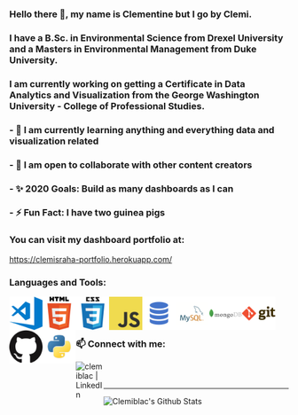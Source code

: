 <!--### Hi there 👋-->

<!--
**clemiblac/clemiblac** is a ✨ _special_ ✨ repository because its `README.md` (this file) appears on your GitHub profile.

Here are some ideas to get you started:

- 🔭 I’m currently working on ...
- 🌱 I’m currently learning ...
- 👯 I’m looking to collaborate on ...
- 🤔 I’m looking for help with ...
- 💬 Ask me about ...
- 📫 How to reach me: ...
- 😄 Pronouns: ...
- ⚡ Fun fact: ...
-->

### Hello there 👋, my name is Clementine but I go by Clemi.

### I have a B.Sc. in Environmental Science from Drexel University and a Masters in Environmental Management from Duke University.
### I am currently working on getting a Certificate in Data Analytics and Visualization from the George Washington University - College of Professional Studies.

### - 🌱 I am currently learning anything and everything data and visualization related
### - 👯 I am open to collaborate with other content creators
### - ✨ 2020 Goals: Build as many dashboards as I can
### - ⚡ Fun Fact: I have two guinea pigs

### You can visit my dashboard portfolio at: 
https://clemisraha-portfolio.herokuapp.com/

### Languages and Tools:
<img align="left" alt="Visual Studio Code" width="60px" src="https://raw.githubusercontent.com/github/explore/80688e429a7d4ef2fca1e82350fe8e3517d3494d/topics/visual-studio-code/visual-studio-code.png" />
<img align="left" alt="HTML5" width="60px" src="https://raw.githubusercontent.com/github/explore/80688e429a7d4ef2fca1e82350fe8e3517d3494d/topics/html/html.png" />
<img align="left" alt="CSS3" width="60px" src="https://raw.githubusercontent.com/github/explore/80688e429a7d4ef2fca1e82350fe8e3517d3494d/topics/css/css.png" />
<img align="left" alt="JavaScript" width="60px" src="https://raw.githubusercontent.com/github/explore/80688e429a7d4ef2fca1e82350fe8e3517d3494d/topics/javascript/javascript.png" />
<img align="left" alt="SQL" width="60px" src="https://raw.githubusercontent.com/github/explore/80688e429a7d4ef2fca1e82350fe8e3517d3494d/topics/sql/sql.png" />
<img align="left" alt="MySQL" width="60px" src="https://raw.githubusercontent.com/github/explore/80688e429a7d4ef2fca1e82350fe8e3517d3494d/topics/mysql/mysql.png" />
<img align="left" alt="MongoDB" width="60px" src="https://raw.githubusercontent.com/github/explore/80688e429a7d4ef2fca1e82350fe8e3517d3494d/topics/mongodb/mongodb.png" />
<img align="left" alt="Git" width="60px" src="https://raw.githubusercontent.com/github/explore/80688e429a7d4ef2fca1e82350fe8e3517d3494d/topics/git/git.png" />
<img align="left" alt="GitHub" width="60px" src="https://raw.githubusercontent.com/github/explore/78df643247d429f6cc873026c0622819ad797942/topics/github/github.png" />
<img align="left" alt="Python" width="60px" src="https://raw.githubusercontent.com/github/explore/80688e429a7d4ef2fca1e82350fe8e3517d3494d/topics/python/python.png" />


<br/>
<br/>
<br/>

### 📫 Connect with me: 
[<img align="left" alt="clemiblac | LinkedIn" width="50px" src="https://cdn.jsdelivr.net/npm/simple-icons@v3/icons/linkedin.svg" />][linkedin]

<br/>

<br/>

---
<img align="left" alt="Clemiblac's Github Stats" src="https://github-readme-stats.vercel.app/api?username=clemiblac&show_icons=true&hide_border=true&theme=radical" />

<br />

[linkedin]:https://www.linkedin.com/in/clementine-sraha/
